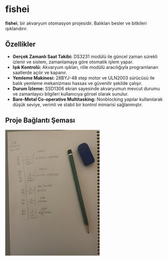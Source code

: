 # fishei

**fishei**, bir akvaryum otomasyon projesidir. 
Balıkları besler ve bitkileri ışıklandırır.

## Özellikler

- **Gerçek Zamanlı Saat Takibi:** DS3231 modülü ile güncel zaman sürekli izlenir ve sistem, zamanlamaya göre otomatik işlem yapar.
- **Işık Kontrolü:** Akvaryum ışıkları, röle modülü aracılığıyla programlanan saatlerde açılır ve kapanır.
- **Yemleme Makinesi:** 28BYJ-48 step motor ve ULN2003 sürücüsü ile balık yemleme mekanizması hassas ve güvenilir şekilde çalışır.
- **Durum İzleme:** SSD1306 ekran sayesinde akvaryumun mevcut durumu ve zamanlayıcı bilgileri kullanıcıya görsel olarak sunulur.
- **Bare-Metal Co-operative Multitasking:** Nonblocking yapılar kullanılarak düşük seviye, verimli ve stabil bir kontrol mimarisi sağlanmıştır.

## Proje Bağlantı Şeması
<img src="sch.jpg" alt="fishei Bağlantı Şeması" width="300"/>